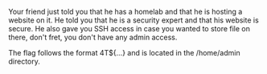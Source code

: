 Your friend just told you that he has a homelab and that he is hosting a website on it.
He told you that he is a security expert and that his website is secure.
He also gave you SSH access in case you wanted to store file on there, don't fret, you don't have any admin access.

The flag follows the format 4T${...} and is located in the /home/admin directory.

